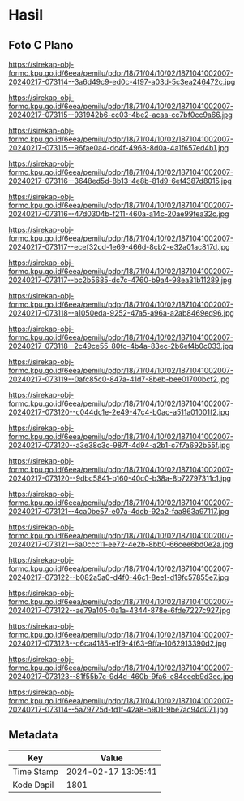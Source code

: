 # Hasil

## Foto C Plano

https://sirekap-obj-formc.kpu.go.id/6eea/pemilu/pdpr/18/71/04/10/02/1871041002007-20240217-073114--3a6d49c9-ed0c-4f97-a03d-5c3ea246472c.jpg

https://sirekap-obj-formc.kpu.go.id/6eea/pemilu/pdpr/18/71/04/10/02/1871041002007-20240217-073115--931942b6-cc03-4be2-acaa-cc7bf0cc9a66.jpg

https://sirekap-obj-formc.kpu.go.id/6eea/pemilu/pdpr/18/71/04/10/02/1871041002007-20240217-073115--96fae0a4-dc4f-4968-8d0a-4a1f657ed4b1.jpg

https://sirekap-obj-formc.kpu.go.id/6eea/pemilu/pdpr/18/71/04/10/02/1871041002007-20240217-073116--3648ed5d-8b13-4e8b-81d9-6ef4387d8015.jpg

https://sirekap-obj-formc.kpu.go.id/6eea/pemilu/pdpr/18/71/04/10/02/1871041002007-20240217-073116--47d0304b-f211-460a-a14c-20ae99fea32c.jpg

https://sirekap-obj-formc.kpu.go.id/6eea/pemilu/pdpr/18/71/04/10/02/1871041002007-20240217-073117--ecef32cd-1e69-466d-8cb2-e32a01ac817d.jpg

https://sirekap-obj-formc.kpu.go.id/6eea/pemilu/pdpr/18/71/04/10/02/1871041002007-20240217-073117--bc2b5685-dc7c-4760-b9a4-98ea31b11289.jpg

https://sirekap-obj-formc.kpu.go.id/6eea/pemilu/pdpr/18/71/04/10/02/1871041002007-20240217-073118--a1050eda-9252-47a5-a96a-a2ab8469ed96.jpg

https://sirekap-obj-formc.kpu.go.id/6eea/pemilu/pdpr/18/71/04/10/02/1871041002007-20240217-073118--2c49ce55-80fc-4b4a-83ec-2b6ef4b0c033.jpg

https://sirekap-obj-formc.kpu.go.id/6eea/pemilu/pdpr/18/71/04/10/02/1871041002007-20240217-073119--0afc85c0-847a-41d7-8beb-bee01700bcf2.jpg

https://sirekap-obj-formc.kpu.go.id/6eea/pemilu/pdpr/18/71/04/10/02/1871041002007-20240217-073120--c044dc1e-2e49-47c4-b0ac-a511a01001f2.jpg

https://sirekap-obj-formc.kpu.go.id/6eea/pemilu/pdpr/18/71/04/10/02/1871041002007-20240217-073120--a3e38c3c-987f-4d94-a2b1-c7f7a692b55f.jpg

https://sirekap-obj-formc.kpu.go.id/6eea/pemilu/pdpr/18/71/04/10/02/1871041002007-20240217-073120--9dbc5841-b160-40c0-b38a-8b72797311c1.jpg

https://sirekap-obj-formc.kpu.go.id/6eea/pemilu/pdpr/18/71/04/10/02/1871041002007-20240217-073121--4ca0be57-e07a-4dcb-92a2-faa863a97117.jpg

https://sirekap-obj-formc.kpu.go.id/6eea/pemilu/pdpr/18/71/04/10/02/1871041002007-20240217-073121--6a0ccc11-ee72-4e2b-8bb0-66cee6bd0e2a.jpg

https://sirekap-obj-formc.kpu.go.id/6eea/pemilu/pdpr/18/71/04/10/02/1871041002007-20240217-073122--b082a5a0-d4f0-46c1-8ee1-d19fc57855e7.jpg

https://sirekap-obj-formc.kpu.go.id/6eea/pemilu/pdpr/18/71/04/10/02/1871041002007-20240217-073122--ae79a105-0a1a-4344-878e-6fde7227c927.jpg

https://sirekap-obj-formc.kpu.go.id/6eea/pemilu/pdpr/18/71/04/10/02/1871041002007-20240217-073123--c6ca4185-e1f9-4f63-9ffa-1062913390d2.jpg

https://sirekap-obj-formc.kpu.go.id/6eea/pemilu/pdpr/18/71/04/10/02/1871041002007-20240217-073123--81f55b7c-9d4d-460b-9fa6-c84ceeb9d3ec.jpg

https://sirekap-obj-formc.kpu.go.id/6eea/pemilu/pdpr/18/71/04/10/02/1871041002007-20240217-073114--5a79725d-fd1f-42a8-b901-9be7ac94d071.jpg


## Metadata

| Key        | Value               |
| ---------- | ------------------- |
| Time Stamp | 2024-02-17 13:05:41 |
| Kode Dapil | 1801                |




